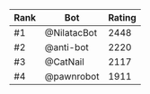 Rank|Bot|Rating
---|---|---
#1|@NilatacBot|2448
#2|@anti-bot|2220
#3|@CatNail|2117
#4|@pawnrobot|1911
